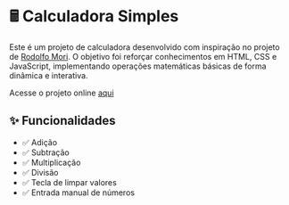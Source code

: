 <h1>🖩 Calculadora Simples</h1>

<p>Este é um projeto de calculadora desenvolvido com inspiração no projeto de <a href="https://github.com/rodolfomori">Rodolfo Mori</a>. O objetivo foi reforçar conhecimentos em HTML, CSS e JavaScript, implementando operações matemáticas básicas de forma dinâmica e interativa.</p>
<p>Acesse o projeto online <a href="https://minichillo-calculadora.netlify.app/">aqui</a></p>
<h2>✨ Funcionalidades</h2>

<ul>
<li>✅ Adição</li>
<li>✅ Subtração</li>
<li>✅ Multiplicação</li>
<li>✅ Divisão</li>
<li>✅ Tecla de limpar valores</li>
<li>✅ Entrada manual de números</li>
</ul>
